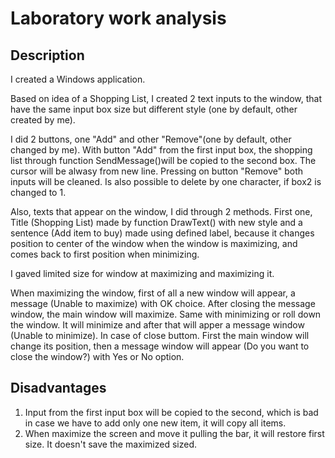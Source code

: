 # Laboratory work analysis
## Description 
I created a Windows application.

Based on idea of a Shopping List, I created 2 text inputs to the window, that have the same input box size but 
different style (one by default, other created by me). 

I did 2 buttons, one "Add" and other "Remove"(one by default, other changed by me). 
With button "Add" from the first input box, the shopping list through function SendMessage()will be copied to the second box.
The cursor will be alwasy from new line.
Pressing on button "Remove" both inputs will be cleaned. Is also possible to delete by one character, if box2 is changed to 1.

Also, texts that appear on the window, I did through 2 methods. 
First one, Title (Shopping List) made by function DrawText() with new style and a sentence (Add item to buy) made using defined label,
because it changes position to center of the window when the window is maximizing, and comes back to first position when minimizing.

I gaved limited size for window at maximizing and maximizing it.

When maximizing the window, first of all a new window will appear, a message (Unable to maximize) with OK choice. 
After closing the message window, the main window will maximize. 
Same with minimizing or roll down the window. It will minimize and after that will apper a message window (Unable to minimize).
In case of close buttom. First the main window will change its position, then a message window will appear (Do you want to close the window?)
with Yes or No option.

## Disadvantages
 1. Input from the first input box will be copied to the second, which is bad in case we have to add only one new item, it will copy all items.
 2. When maximize the screen and move it pulling the bar, it will restore first size. It doesn't save the maximized sized.
 


